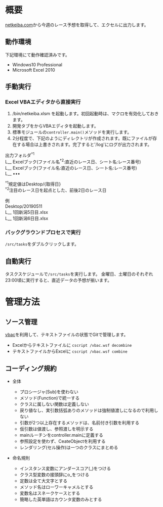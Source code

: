 # 概要

[netkeiba.com](https://race.netkeiba.com)から今週のレース予想を取得して、エクセルに出力します。

## 動作環境
下記環境にて動作確認済みです。
- Windows10 Professional
- Microsoft Excel 2010

## 手動実行
### Excel VBAエディタから直接実行  
1. /bin/netkeiba.xlsm を起動します。初回起動時は、マクロを有効化しておきます。
1. 開発タブをからVBAエディタを起動します。
1. 標準モジュールの`controller.main()`メソッドを実行します。
1. 2分程度で、下記のようにディレクトリが作成されます。既にファイルが存在する場合は上書きされます。完了すると'/log'にログが出力されます。

出力フォルダ<sup>†1</sup>  
L__ Excelブック(ファイル名<sup>†2</sup>:直近のレース日、シート名:レース番号)  
L__ Excelブック(ファイル名:直近のレース日、シート名:レース番号)  
L__ ••• 
    
<sup>†1</sup>規定値はDesktop/{取得日}  
<sup>†2</sup>注目のレース日を起点とした、前後2日のレース日  

例  
Desktop/20190511  
L__ 1回新潟5日目.xlsx  
L__ 1回新潟6日目.xlsx  

### バックグラウンドプロセスで実行
`/src/tasks`をダブルクリックします。

## 自動実行
タスクスケジュールで`/src/tasks`を実行します。
金曜日、土曜日のそれぞれ23:00頃に実行すると、直近データの予想が揃います。

# 管理方法
## ソース管理
[vbac](https://github.com/vbaidiot/Ariawase)を利用して、テキストファイルの状態でGitで管理します。
- Excelからテキストファイルに `cscript /vbac.wsf decombine`
- テキストファイルからExcelに `cscript /vbac.wsf combine`


## コーディング規約
- 全体
  - プロシージャ(Sub)を使わない
  - メソッド(Function)で統一する
  - クラスに属しない関数は定義しない
  - 戻り値なし、実引数括弧ありのメソッドは強制値渡しになるので利用しない
  - 引数が2つ以上存在するメソッドは、名前付き引数を利用する
  - 仮引数は値渡し、参照渡しを明示する
  - mainルーチンをcontroller.mainに定義する
  - 参照設定を使わず、CeateObjectを利用する
  - レンダリング(セル操作)は一つのクラスにまとめる
  
- 命名規則
  - インスタンス変数にアンダースコア(_)をつける
  - クラス型変数の接頭辞にo_をつける
  - 定数は全て大文字とする
  - メソッド名はローワーキャメルとする
  - 変数名はスネークケースとする
  - 簡略した英単語はカウンタ変数のみとする
